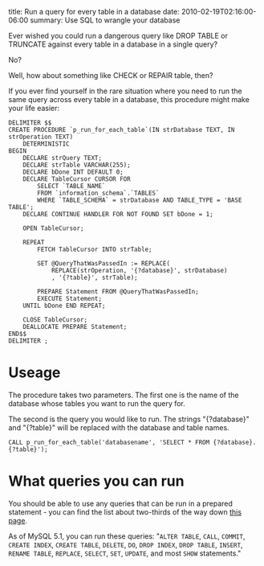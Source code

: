 title: Run a query for every table in a database
date: 2010-02-19T02:16:00-06:00
summary: Use SQL to wrangle your database

Ever wished you could run a dangerous query like DROP TABLE or TRUNCATE against every table in a database in a single query?

No?

Well, how about something like CHECK or REPAIR table, then?

If you ever find yourself in the rare situation where you need to run the same query across every table in a database, this procedure might make your life easier:

```
DELIMITER $$
CREATE PROCEDURE `p_run_for_each_table`(IN strDatabase TEXT, IN strOperation TEXT)
    DETERMINISTIC
BEGIN
	DECLARE strQuery TEXT;
	DECLARE strTable VARCHAR(255);
	DECLARE bDone INT DEFAULT 0;
	DECLARE TableCursor CURSOR FOR
		SELECT `TABLE_NAME`
		FROM `information_schema`.`TABLES`
		WHERE `TABLE_SCHEMA` = strDatabase AND TABLE_TYPE = 'BASE TABLE';
	DECLARE CONTINUE HANDLER FOR NOT FOUND SET bDone = 1;

	OPEN TableCursor;

	REPEAT
		FETCH TableCursor INTO strTable;

		SET @QueryThatWasPassedIn := REPLACE(
			REPLACE(strOperation, '{?database}', strDatabase)
			, '{?table}', strTable);

		PREPARE Statement FROM @QueryThatWasPassedIn;
		EXECUTE Statement;
	UNTIL bDone END REPEAT;

	CLOSE TableCursor;
	DEALLOCATE PREPARE Statement;
END$$
DELIMITER ;
```

# Useage

The procedure takes two parameters.  The first one is the name of the database whose tables you want to run the query for.

The second is the query you would like to run.  The strings "{?database}" and "{?table}" will be replaced with the database and table names.

```
CALL p_run_for_each_table('databasename', 'SELECT * FROM {?database}.{?table}');
```

# What queries you can run

You should be able to use any queries that can be run in a prepared statement - you can find the list about two-thirds of the way down [this page](http://dev.mysql.com/doc/refman/5.1/en/sql-syntax-prepared-statements.html).

As of MySQL 5.1, you can run these queries: "`ALTER TABLE`, `CALL`, `COMMIT`, `CREATE INDEX`, `CREATE TABLE`, `DELETE`, `DO`, `DROP INDEX`, `DROP TABLE`, `INSERT`, `RENAME TABLE`, `REPLACE`, `SELECT`, `SET`, `UPDATE`, and most `SHOW` statements."

